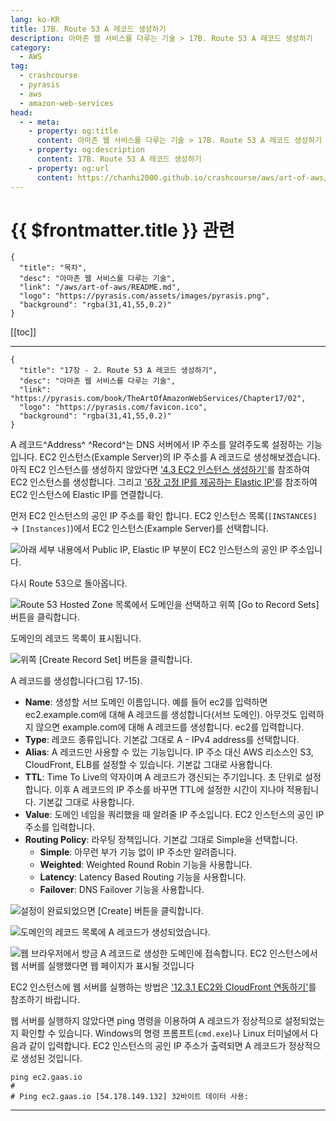 ```yaml
---
lang: ko-KR
title: 17B. Route 53 A 레코드 생성하기
description: 아마존 웹 서비스를 다루는 기술 > 17B. Route 53 A 레코드 생성하기
category:
  - AWS
tag: 
  - crashcourse
  - pyrasis
  - aws 
  - amazon-web-services
head:
  - - meta:
    - property: og:title
      content: 아마존 웹 서비스를 다루는 기술 > 17B. Route 53 A 레코드 생성하기
    - property: og:description
      content: 17B. Route 53 A 레코드 생성하기
    - property: og:url
      content: https://chanhi2000.github.io/crashcourse/aws/art-of-aws/17B.html
---
```


# {{ $frontmatter.title }} 관련

```component VPCard
{
  "title": "목차",
  "desc": "아마존 웹 서비스를 다루는 기술",
  "link": "/aws/art-of-aws/README.md",
  "logo": "https://pyrasis.com/assets/images/pyrasis.png",
  "background": "rgba(31,41,55,0.2)"
}
```

[[toc]]

---

```component VPCard
{
  "title": "17장 - 2. Route 53 A 레코드 생성하기",
  "desc": "아마존 웹 서비스를 다루는 기술",
  "link": "https://pyrasis.com/book/TheArtOfAmazonWebServices/Chapter17/02",
  "logo": "https://pyrasis.com/favicon.ico",
  "background": "rgba(31,41,55,0.2)"
}
```

A 레코드^Address^ ^Record^는 DNS 서버에서 IP 주소를 알려주도록 설정하는 기능입니다. EC2 인스턴스(Example Server)의 IP 주소를 A 레코드로 생성해보겠습니다. 아직 EC2 인스턴스를 생성하지 않았다면 ['4.3 EC2 인스턴스 생성하기'](04C.md)를 참조하여 EC2 인스턴스를 생성합니다. 그리고 ['6장 고정 IP를 제공하는 Elastic IP'](06.md)를 참조하여 EC2 인스턴스에 Elastic IP를 연결합니다.

먼저 EC2 인스턴스의 공인 IP 주소를 확인 합니다. EC2 인스턴스 목록(<FontIcon icon="iconfont icon-select"/>`[INSTANCES]` → `[Instances]`)에서 EC2 인스턴스(Example Server)를 선택합니다. 

![아래 세부 내용에서 Public IP, Elastic IP 부분이 EC2 인스턴스의 공인 IP 주소입니다.](https://pyrasis.com/assets/images/TheArtOfAmazonWebServicesChapter17/12_.png)

다시 Route 53으로 돌아옵니다.

![Route 53 Hosted Zone 목록에서 도메인을 선택하고 위쪽 <FontIcon icon="iconfont icon-select"/>`[Go to Record Sets]` 버튼을 클릭합니다.](https://pyrasis.com/assets/images/TheArtOfAmazonWebServicesChapter17/13_.png)

도메인의 레코드 목록이 표시됩니다.

![위쪽 <FontIcon icon="iconfont icon-select"/>`[Create Record Set]` 버튼을 클릭합니다.](https://pyrasis.com/assets/images/TheArtOfAmazonWebServicesChapter17/14_.png)

A 레코드를 생성합니다(그림 17-15).

- **Name**: 생성할 서브 도메인 이름입니다. 예를 들어 ec2를 입력하면 ec2.example.com에 대해 A 레코드를 생성합니다(서브 도메인). 아무것도 입력하지 않으면 example.com에 대해 A 레코드를 생성합니다. ec2를 입력합니다.
- **Type**: 레코드 종류입니다. 기본값 그대로 A - IPv4 address를 선택합니다.
- **Alias**: A 레코드만 사용할 수 있는 기능입니다. IP 주소 대신 AWS 리소스인 S3, CloudFront, ELB를 설정할 수 있습니다. 기본값 그대로 사용합니다.
- **TTL**: Time To Live의 약자이며 A 레코드가 갱신되는 주기입니다. 초 단위로 설정합니다. 이후 A 레코드의 IP 주소를 바꾸면 TTL에 설정한 시간이 지나야 적용됩니다. 기본값 그대로 사용합니다.
- **Value**: 도메인 네임을 쿼리했을 때 알려줄 IP 주소입니다. EC2 인스턴스의 공인 IP 주소를 입력합니다.
- **Routing Policy**: 라우팅 정책입니다. 기본값 그대로 Simple을 선택합니다.
  - **Simple**: 아무런 부가 기능 없이 IP 주소만 알려줍니다.
  - **Weighted**: Weighted Round Robin 기능을 사용합니다.
  - **Latency**: Latency Based Routing 기능을 사용합니다.
  - **Failover**: DNS Failover 기능을 사용합니다.

![설정이 완료되었으면 <FontIcon icon="iconfont icon-select"/>`[Create]` 버튼을 클릭합니다.](https://pyrasis.com/assets/images/TheArtOfAmazonWebServicesChapter17/15_.png)

![도메인의 레코드 목록에 A 레코드가 생성되었습니다.](https://pyrasis.com/assets/images/TheArtOfAmazonWebServicesChapter17/16_.png)

![웹 브라우저에서 방금 A 레코드로 생성한 도메인에 접속합니다. EC2 인스턴스에서 웹 서버를 실행했다면 웹 페이지가 표시될 것입니다 ](https://pyrasis.com/assets/images/TheArtOfAmazonWebServicesChapter17/17_.png)

EC2 인스턴스에 웹 서버를 실행하는 방법은 ['12.3.1 EC2와 CloudFront 연동하기'](12C.md)를 참조하기 바랍니다.

웹 서버를 실행하지 않았다면 ping 명령을 이용하여 A 레코드가 정상적으로 설정되었는지 확인할 수 있습니다. Windows의 명령 프롬프트(<FontIcon icon="fas fa-gears"/>`cmd.exe`)나 Linux 터미널에서 다음과 같이 입력합니다. EC2 인스턴스의 공인 IP 주소가 출력되면 A 레코드가 정상적으로 생성된 것입니다.

```sh{3}
ping ec2.gaas.io
#
# Ping ec2.gaas.io [54.178.149.132] 32바이트 데이터 사용:
```

---
